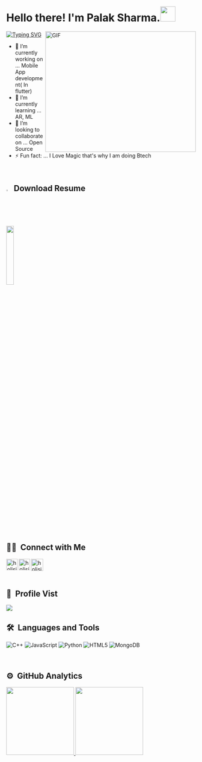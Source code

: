 <h1> Hello there! I'm Palak Sharma.<img src="src/Hi.gif" width="40px" height="40px" style="max-width: 10%;"></h1>
 

[![Typing SVG](https://readme-typing-svg.herokuapp.com/?lines=Fixing+bugs+😅+;Working+on+various+side+projects;Lets+catch+up,+connect+with++me+on+Linkedin)](https://git.io/typing-svg)
 <img align="right"  alt="GIF" src="https://user-images.githubusercontent.com/60257288/169688266-0dba71e8-949d-4bc6-a048-0059ef1f994b.jpg" width="400" height="320" />

- 🔭 I’m currently working on ... Mobile App development( In flutter)
- 🌱 I’m currently learning ... AR, ML
- 👯 I’m looking to collaborate on ... Open Source
- ⚡ Fun fact: ... I Love Magic that's why I am doing Btech

 
 <br>

## <img src="https://user-images.githubusercontent.com/60257288/169686247-7ec94964-a707-4733-92f8-bff158cc704b.png" width="2%"/> &nbsp;Download Resume

 [<img src="src/Download-Resume-Button.png" width="20%"/>](https://github.com/lissome-liv/lissome-liv/blob/main/Palak%20Sharma%20CV%20updated.docx)
 
   
 <br>  
 
## 🤝🏻 &nbsp;Connect with Me

<a href="https://www.linkedin.com/in/palaksharmaconnect/">
<img   align="left" alt="holisitc_developer |  Palak Sharma LinkedIn" width="30px" src="src/linkedin.png" /></a>

<a  href="https://www.instagram.com/lissome_liv/">
<img href="https://www.instagram.com/lissome_liv/" align="left" alt="holisitc_developer | Palak Sharma Instagram" width="30px" src="src/instagram.png" /></a>
<a   href="https://mail.google.com/mail/?view=cm&fs=1&tf=1&to=Palak2001sharma@gmail.com" >
<img align="left" alt="holisitc_developer | Palak Sharma Gmail" width="32px" src="src/gmail.png" /></a>

<br/><br>
<br/>

## 👀 &nbsp;Profile Vist

<img src="https://profile-counter.glitch.me/%7Blissome-liv%7D/count.svg">
<br>

## 🛠 &nbsp;Languages and Tools

![C++](https://img.shields.io/badge/C%2B%2B-00599C?style=for-the-badge&logo=c%2B%2B&logoColor=white)
![JavaScript](https://img.shields.io/badge/-JavaScript-%23F7DF1C?style=for-the-badge&logo=javascript&logoColor=000000&labelColor=%23F7DF1C&color=%23FFCE5A)
![Python](http://img.shields.io/badge/-Python-3776AB?style=for-the-badge&logo=python&logoColor=ffffff)
![HTML5](https://img.shields.io/badge/-HTML5-%23E44D27?style=for-the-badge&logo=html5&logoColor=ffffff)
![MongoDB](https://img.shields.io/badge/MongoDB-4EA94B?style=for-the-badge&logo=mongodb&logoColor=white)
<br>
  
 

 
 <br/>
 
## ⚙️ &nbsp;GitHub Analytics
 
 <p align="left">
<a href="https://github.com/lissome-liv">
  <img height="180em" src="https://github-readme-stats-eight-theta.vercel.app/api?username=lissome-liv&show_icons=true&theme=algolia&include_all_commits=true&count_private=true"/>
  <img height="180em" src="https://github-readme-stats-eight-theta.vercel.app/api/top-langs/?username=lissome-liv&layout=compact&langs_count=8&theme=algolia"/>
</a>
</p>
 
 
